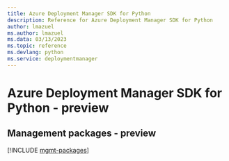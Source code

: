 ```yaml
---
title: Azure Deployment Manager SDK for Python
description: Reference for Azure Deployment Manager SDK for Python
author: lmazuel
ms.author: lmazuel
ms.data: 03/13/2023
ms.topic: reference
ms.devlang: python
ms.service: deploymentmanager
---
```

# Azure Deployment Manager SDK for Python - preview

## Management packages - preview
[!INCLUDE [mgmt-packages](deployment-manager-mgmt-index.md)]
